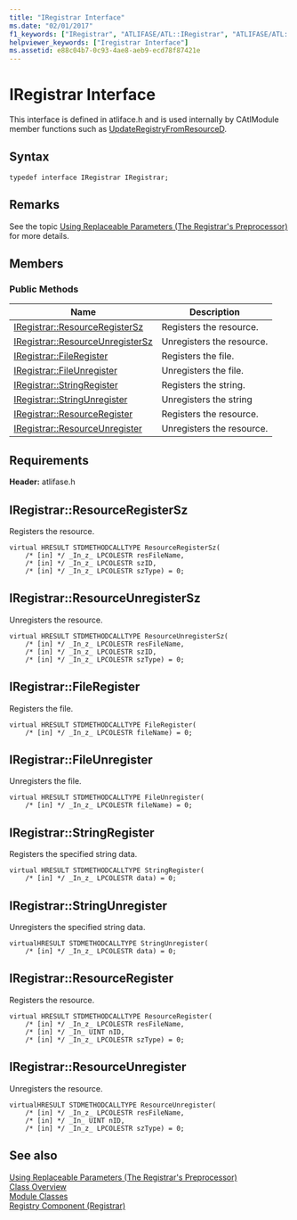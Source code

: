 ```yaml
---
title: "IRegistrar Interface"
ms.date: "02/01/2017"
f1_keywords: ["IRegistrar", "ATLIFASE/ATL::IRegistrar", "ATLIFASE/ATL::IRegistrar::ResourceRegisterSz", "ATLIFASE/ATL::IRegistrar::ResourceUnregisterSz", "ATLIFASE/ATL::IRegistrar::FileRegister", "ATLIFASE/ATL::IRegistrar::FileUnregister", "ATLIFASE/ATL::IRegistrar::StringRegister", "ATLIFASE/ATL::IRegistrar::StringUnregister", "ATLIFASE/ATL::IRegistrar::ResourceRegister", "ATLIFASE/ATL::IRegistrar::ResourceUnregister"]
helpviewer_keywords: ["Iregistrar Interface"]
ms.assetid: e88c04b7-0c93-4ae8-aeb9-ecd78f87421e
---
```

# IRegistrar Interface

This interface is defined in atliface.h and is used internally by CAtlModule member functions such as [UpdateRegistryFromResourceD](catlmodule-class.md#updateregistryfromresourced).

## Syntax

```
typedef interface IRegistrar IRegistrar;
```

## Remarks

See the topic [Using Replaceable Parameters (The Registrar's Preprocessor)](../../atl/using-replaceable-parameters-the-registrar-s-preprocessor.md) for more details.

## Members

### Public Methods

|Name|Description|
|----------|-----------------|
|[IRegistrar::ResourceRegisterSz](#resourceregistersz)|Registers the resource. |
|[IRegistrar::ResourceUnregisterSz](#resourceunregistersz)| Unregisters the resource.|
|[IRegistrar::FileRegister](#fileregister)|Registers the file.|
|[IRegistrar::FileUnregister](#fileunregister)|Unregisters the file.|
|[IRegistrar::StringRegister](#stringregister)|Registers the string.|
|[IRegistrar::StringUnregister](#stringunregister)|Unregisters the string|
|[IRegistrar::ResourceRegister](#resourceregister)|Registers the resource.|
|[IRegistrar::ResourceUnregister](#resourceunregister)|Unregisters the resource.|

## Requirements

**Header:** atlifase.h

## <a name="resourceregistersz"></a>  IRegistrar::ResourceRegisterSz

Registers the resource.

```
virtual HRESULT STDMETHODCALLTYPE ResourceRegisterSz(
    /* [in] */ _In_z_ LPCOLESTR resFileName,
    /* [in] */ _In_z_ LPCOLESTR szID,
    /* [in] */ _In_z_ LPCOLESTR szType) = 0;
```

## <a name="resourceunregistersz"></a>  IRegistrar::ResourceUnregisterSz

Unregisters the resource.

```
virtual HRESULT STDMETHODCALLTYPE ResourceUnregisterSz(
    /* [in] */ _In_z_ LPCOLESTR resFileName,
    /* [in] */ _In_z_ LPCOLESTR szID,
    /* [in] */ _In_z_ LPCOLESTR szType) = 0;
```

## <a name="fileregister"></a>  IRegistrar::FileRegister

Registers the file.

```
virtual HRESULT STDMETHODCALLTYPE FileRegister(
    /* [in] */ _In_z_ LPCOLESTR fileName) = 0;
```

## <a name="fileunregister"></a>  IRegistrar::FileUnregister

Unregisters the file.

```
virtual HRESULT STDMETHODCALLTYPE FileUnregister(
    /* [in] */ _In_z_ LPCOLESTR fileName) = 0;
```

## <a name="stringregister"></a>  IRegistrar::StringRegister

Registers the specified string data.

```
virtual HRESULT STDMETHODCALLTYPE StringRegister(
    /* [in] */ _In_z_ LPCOLESTR data) = 0;
```

## <a name="stringunregister"></a>  IRegistrar::StringUnregister

Unregisters the specified string data.

```
virtualHRESULT STDMETHODCALLTYPE StringUnregister(
    /* [in] */ _In_z_ LPCOLESTR data) = 0;
```

## <a name="resourceregister"></a>  IRegistrar::ResourceRegister

Registers the resource.

```
virtual HRESULT STDMETHODCALLTYPE ResourceRegister(
    /* [in] */ _In_z_ LPCOLESTR resFileName,
    /* [in] */ _In_ UINT nID,
    /* [in] */ _In_z_ LPCOLESTR szType) = 0;
```

## <a name="resourceunregister"></a>  IRegistrar::ResourceUnregister

Unregisters the resource.

```
virtualHRESULT STDMETHODCALLTYPE ResourceUnregister(
    /* [in] */ _In_z_ LPCOLESTR resFileName,
    /* [in] */ _In_ UINT nID,
    /* [in] */ _In_z_ LPCOLESTR szType) = 0;
```

## See also

[Using Replaceable Parameters (The Registrar's Preprocessor)](../../atl/using-replaceable-parameters-the-registrar-s-preprocessor.md)<br/>
[Class Overview](../../atl/atl-class-overview.md)<br/>
[Module Classes](../../atl/atl-module-classes.md)<br/>
[Registry Component (Registrar)](../../atl/atl-registry-component-registrar.md)
